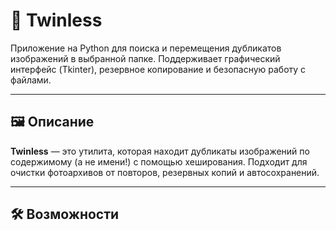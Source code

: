 # 🧹 Twinless

Приложение на Python для поиска и перемещения дубликатов изображений в выбранной папке. Поддерживает графический интерфейс (Tkinter), резервное копирование и безопасную работу с файлами.

---

## 🖼️ Описание

**Twinless** — это утилита, которая находит дубликаты изображений по содержимому (а не имени!) с помощью хеширования. Подходит для очистки фотоархивов от повторов, резервных копий и автосохранений.

---

## 🛠️ Возможности
